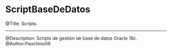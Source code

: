 # ScriptBaseDeDatos
@Title: Scripts. <hr>
@Description: Scripts de gestión de base de datos Oracle 18c.<br>
@Author:Pauchino09<br>
